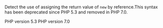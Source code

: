 Detect the use of assigning the return value of `new` by reference.This syntax has been deprecated since PHP 5.3 and removed in PHP 7.0.

PHP version 5.3
PHP version 7.0